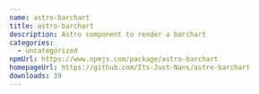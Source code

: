 ```yaml
---
name: astro-barchart
title: astro-barchart
description: Astro component to render a barchart
categories:
  - uncategorized
npmUrl: https://www.npmjs.com/package/astro-barchart
homepageUrl: https://github.com/Its-Just-Nans/astro-barchart
downloads: 39
---
```

